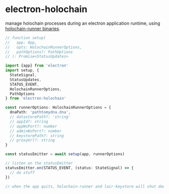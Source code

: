 # electron-holochain
manage holochain processes during an electron application runtime, using [holochain-runner binaries](https://github.com/Sprillow/holochain-runner).

```typescript
// function setup(
//   app: App,
//   opts: HolochainRunnerOptions,
//   pathOptions?: PathOptions
// ): Promise<StatusUpdates>

import {app} from 'electron'
import setup, {
  StateSignal,
  StatusUpdates,
  STATUS_EVENT,
  HolochainRunnerOptions,
  PathOptions
} from 'electron-holochain'

const runnerOptions: HolochainRunnerOptions = {
  dnaPath: 'pathtomydna.dna',
  // datastorePath?: 'string'
  // appId?: string
  // appWsPort?: number
  // adminWsPort?: number
  // keystorePath?: string
  // proxyUrl?: string
}

const statusEmitter = await setup(app, runnerOptions)

// listen on the statusEmitter
statusEmitter.on(STATUS_EVENT, (status: StateSignal) => {
  // do stuff
})

// when the app quits, holochain-runner and lair-keystore will shut down automatically
```